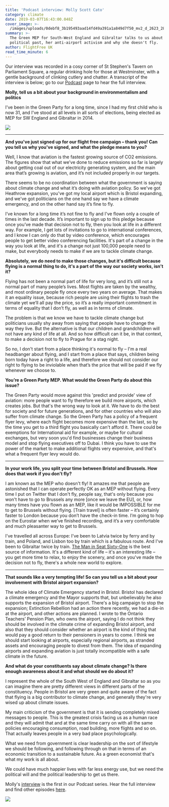 ```yaml
---
title: 'Podcast interview: Molly Scott Cato'
category: climate
date: 2019-03-07T16:43:00.048Z
cover_image: >-
  /images/uploads/0debf8_3b195493aad14fd49a391a1a849d7f50_mv2_d_2623_2899_s_4_2.webp
summary: >-
  The Green MEP for South-West England and Gibraltar talks to us about her
  political past, her anti-airport activism and why she doesn't fly.
author: FlightFree UK
read_time_minute: 6
---
```

Our interview was recorded in a cosy corner of St Stephen's Tavern on Parliament Square, a regular drinking hole for those at Westminster, with a gentle background of clinking cutlery and chatter. A transcript of the interview is below; go to our [Podcast](https://www.flightfree.co.uk/podcast/episode/c112248d/molly-scott-cato) page to hear the full interview.

**Molly, tell us a bit about your background in environmentalism and politics**

I've been in the Green Party for a long time, since I had my first child who is now 31, and I've stood at all levels in all sorts of elections, being elected as MEP for SW England and Gibraltar in 2014. 

![](/images/uploads/0debf8_208abb125b5443218acb5f616d9c2211_mv2.webp)

- - -

**And you've just signed up for our flight free campaign – thank you! Can you tell us why you've signed, and what the pledge means to you?**

Well, I know that aviation is the fastest growing source of CO2 emissions. The figures show that what we’ve done to reduce emissions so far is largely about getting coal out of our electricity generating system, and the main area that’s growing is aviation, and it’s not included properly in our targets. 

There seems to be no coordination between what the government is saying about climate change and what it’s doing with aviation policy. So we've got Heathrow expansion, you've got my local airport which is Bristol expanding, and we've got politicians on the one hand say we have a climate emergency, and on the other hand say it’s fine to fly.

I’ve known for a long time it’s not fine to fly and I've flown only a couple of times in the last decade. It’s important to sign up to this pledge because once you’ve made that decision not to fly, then you look at life in a different way. For example, I get lots of invitations to go to international conferences, and I know I can only do that by video conference, which encourages people to get better video conferencing facilities. It's part of a change in the way you look at life, and it's a change not just 100,000 people need to make, but everybody needs to make if we are to tackle climate change. 

**Absolutely, we do need to make those changes, but it's difficult because flying is a normal thing to do, it's a part of the way our society works, isn’t it?**

Flying has not been a normal part of life for very long, and it’s still not a normal part of many people’s lives. Most flights are taken by the wealthy, and most ordinary people fly once every two years on average. That makes it an equality issue, because rich people are using their flights to trash the climate yet we’ll all pay the price, so it’s a really important commitment in terms of equality that I don’t fly, as well as in terms of climate.

The problem is that we know we have to tackle climate change but politicians usually shy away from saying that people have to change the way they live. But the alternative is that our children and grandchildren will not have any kind of life at all. And so how difficult can it be, in that context, to make a decision not to fly to Prague for a stag night.

So no, I don't start from a place thinking it's normal to fly – I'm a real headbanger about flying, and I start from a place that says, children being born today have a right to a life, and therefore we should not consider our right to flying to be inviolable when that’s the price that will be paid if we fly whenever we choose to.

**You’re a Green Party MEP. What would the Green Party do about this issue?**

The Green Party would move against this 'predict and provide' view of aviation: more people want to fly therefore we build more airports, which creates jobs. But that's the wrong way to look at it. We have to do the best for society and for future generations, and for other countries who will also suffer from climate change. So the Green Party has a policy of a frequent flyer levy, where each flight becomes more expensive than the last, so by the time you get to a third flight you basically can't afford it. There could be exemptions for International aid for example, or maybe for cultural exchanges, but very soon you'd find businesses change their business model and stop flying executives off to Dubai. I think you have to use the power of the market to make additional flights very expensive, and that's what a frequent flyer levy would do.

- - -

**In your work life, you split your time between Bristol and Brussels. How does that work if you don't fly?**

I am known as the MEP who doesn't fly! It amazes me that people are astonished that I can operate perfectly OK as an MEP without flying. Every time I put on Twitter that I don't fly, people say, that's only because you won't have to go to Brussels any more \[once we leave the EU], or, how many times have you flown as an MEP, like it would be IMPOSSIBLE for me to get to Brussels without flying. \[Train travel] is often faster – it’s certainly faster to London because you don’t have the check-in time. I’m going to hop on the Eurostar when we’ve finished recording, and it’s a very comfortable and much pleasanter way to get to Brussels. 

I've travelled all across Europe: I've been to Latvia twice by ferry and by train, and Poland, and Lisbon too by train which is a fabulous route. And I've been to Gibraltar twice by train. [The Man in Seat Sixty-One](https://www.seat61.com) is the best source of information. It's a different kind of life – it's an interesting life – you get more time to relax, to enjoy the scenery, and once you've made the decision not to fly, there's a whole new world to explore.

- - -

**That sounds like a very tempting life! So can you tell us a bit about your involvement with Bristol airport expansion?**

The whole idea of Climate Emergency started in Bristol. Bristol has declared a climate emergency and the Mayor supports that, but unbelievably he also supports the expansion of Bristol airport. There's a big campaign to stop the expansion; Extinction Rebellion had an action there recently, we had a die-in at the airport, and other actions are planned. I wrote to the Ontario Teachers’ Pension Plan, who owns the airport, saying I do not think they should be involved in the climate crime of expanding Bristol airport, and also that they should consider whether an airport is the kind of thing that would pay a good return to their pensioners in years to come. I think we should start looking at airports, especially regional airports, as stranded assets and encouraging people to divest from them. The idea of expanding airports and expanding aviation is just totally incompatible with a safe climate in the future.

**And what do your constituents say about climate change? Is there enough awareness about it and what should we do about it?**

I represent the whole of the South West of England and Gibraltar so as you can imagine there are pretty different views in different parts of the constituency. People in Bristol are very green and quite aware of the fact that flying is a big contributor to climate change, and generally they're very wised up about climate issues.

My main criticism of the government is that it is sending completely mixed messages to people. This is the greatest crisis facing us as a human race and they will admit that and at the same time carry on with all the same policies encouraging consumption, road building, more flights and so on. That actually leaves people in a very bad place psychologically. 

What we need from government is clear leadership on the sort of lifestyle we should be following, and following through on that in terms of an economic transition to a sustainable future. As a green economist that's what my work is all about.

We could have much happier lives with far less energy use, but we need the political will and the political leadership to get us there.

Molly's [interview](https://www.flightfree.co.uk/podcast/episode/c112248d/molly-scott-cato) is the first in our Podcast series. Hear the full interview and find other episodes [here](https://www.flightfree.co.uk/podcast).

![](/images/uploads/0debf8_3b195493aad14fd49a391a1a849d7f50_mv2_d_2623_2899_s_4_2.webp)
